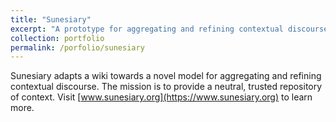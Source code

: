 ```yaml
---
title: "Sunesiary"
excerpt: "A prototype for aggregating and refining contextual discourse<br/><img src='/images/sunesiary.png'>"
collection: portfolio
permalink: /porfolio/sunesiary
---
```


Sunesiary adapts a wiki towards a novel model for aggregating and refining contextual discourse.  The mission is to provide a neutral, trusted repository of context.  Visit [www.sunesiary.org](https://www.sunesiary.org) to learn more.
